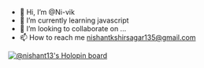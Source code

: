 - 👋 Hi, I’m @Ni-vik
- 🌱 I’m currently learning javascript
- 💞️ I’m looking to collaborate on ...
- 📫 How to reach me nishantkshirsagar135@gmail.com

<!---
Ni-vik/Ni-vik is a ✨ special ✨ repository because its `README.md` (this file) appears on your GitHub profile.
You can click the Preview link to take a look at your changes.
--->
[![@nishant13's Holopin board](https://holopin.me/nishant13)](https://holopin.io/@nishant13)
